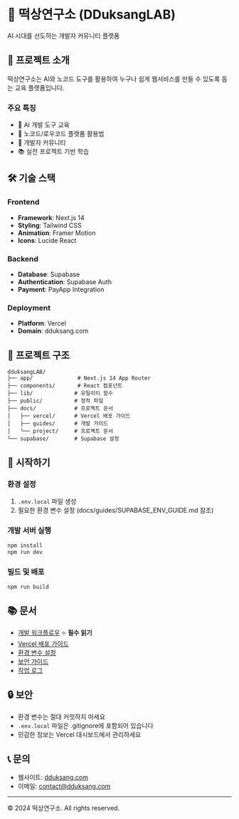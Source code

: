 # 🚀 떡상연구소 (DDuksangLAB)

AI 시대를 선도하는 개발자 커뮤니티 플랫폼

## 📌 프로젝트 소개

떡상연구소는 AI와 노코드 도구를 활용하여 누구나 쉽게 웹서비스를 만들 수 있도록 돕는 교육 플랫폼입니다.

### 주요 특징
- 🤖 AI 개발 도구 교육
- 🔧 노코드/로우코드 플랫폼 활용법
- 👥 개발자 커뮤니티
- 📚 실전 프로젝트 기반 학습

## 🛠 기술 스택

### Frontend
- **Framework**: Next.js 14
- **Styling**: Tailwind CSS
- **Animation**: Framer Motion
- **Icons**: Lucide React

### Backend
- **Database**: Supabase
- **Authentication**: Supabase Auth
- **Payment**: PayApp Integration

### Deployment
- **Platform**: Vercel
- **Domain**: dduksang.com

## 📁 프로젝트 구조

```
dduksangLAB/
├── app/              # Next.js 14 App Router
├── components/       # React 컴포넌트
├── lib/             # 유틸리티 함수
├── public/          # 정적 파일
├── docs/            # 프로젝트 문서
│   ├── vercel/      # Vercel 배포 가이드
│   ├── guides/      # 개발 가이드
│   └── project/     # 프로젝트 문서
└── supabase/        # Supabase 설정
```

## 🚀 시작하기

### 환경 설정
1. `.env.local` 파일 생성
2. 필요한 환경 변수 설정 (docs/guides/SUPABASE_ENV_GUIDE.md 참조)

### 개발 서버 실행
```bash
npm install
npm run dev
```

### 빌드 및 배포
```bash
npm run build
```

## 📚 문서

- [개발 워크플로우](docs/project/DEVELOPMENT_WORKFLOW.md) ⭐ **필수 읽기**
- [Vercel 배포 가이드](docs/vercel/VERCEL_BUILD_FIX.md)
- [환경 변수 설정](docs/guides/SUPABASE_ENV_GUIDE.md)
- [보안 가이드](docs/guides/SECURITY_CLEANUP.md)
- [작업 로그](docs/project/worklog.md)

## 🔒 보안

- 환경 변수는 절대 커밋하지 마세요
- `.env.local` 파일은 .gitignore에 포함되어 있습니다
- 민감한 정보는 Vercel 대시보드에서 관리하세요

## 📞 문의

- 웹사이트: [dduksang.com](https://dduksang.com)
- 이메일: contact@dduksang.com

---

© 2024 떡상연구소. All rights reserved.
